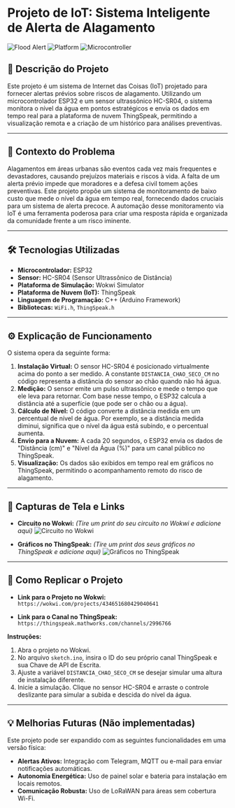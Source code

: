 # Projeto de IoT: Sistema Inteligente de Alerta de Alagamento

![Flood Alert](https://img.shields.io/badge/IoT-Alerta%20de%20Alagamento-blue)
![Platform](https://img.shields.io/badge/Plataforma-Wokwi-purple)
![Microcontroller](https://img.shields.io/badge/MCU-ESP32-orange)

## 📖 Descrição do Projeto

Este projeto é um sistema de Internet das Coisas (IoT) projetado para fornecer alertas prévios sobre riscos de alagamento. Utilizando um microcontrolador ESP32 e um sensor ultrassônico HC-SR04, o sistema monitora o nível da água em pontos estratégicos e envia os dados em tempo real para a plataforma de nuvem ThingSpeak, permitindo a visualização remota e a criação de um histórico para análises preventivas.

---

## 🎯 Contexto do Problema

Alagamentos em áreas urbanas são eventos cada vez mais frequentes e devastadores, causando prejuízos materiais e riscos à vida. A falta de um alerta prévio impede que moradores e a defesa civil tomem ações preventivas. Este projeto propõe um sistema de monitoramento de baixo custo que mede o nível da água em tempo real, fornecendo dados cruciais para um sistema de alerta precoce. A automação desse monitoramento via IoT é uma ferramenta poderosa para criar uma resposta rápida e organizada da comunidade frente a um risco iminente.

---

## 🛠️ Tecnologias Utilizadas

* **Microcontrolador:** ESP32
* **Sensor:** HC-SR04 (Sensor Ultrassônico de Distância)
* **Plataforma de Simulação:** Wokwi Simulator
* **Plataforma de Nuvem (IoT):** ThingSpeak
* **Linguagem de Programação:** C++ (Arduino Framework)
* **Bibliotecas:** `WiFi.h`, `ThingSpeak.h`

---

## ⚙️ Explicação de Funcionamento

O sistema opera da seguinte forma:
1.  **Instalação Virtual:** O sensor HC-SR04 é posicionado virtualmente acima do ponto a ser medido. A constante `DISTANCIA_CHAO_SECO_CM` no código representa a distância do sensor ao chão quando não há água.
2.  **Medição:** O sensor emite um pulso ultrassônico e mede o tempo que ele leva para retornar. Com base nesse tempo, o ESP32 calcula a distância até a superfície (que pode ser o chão ou a água).
3.  **Cálculo de Nível:** O código converte a distância medida em um percentual de nível de água. Por exemplo, se a distância medida diminui, significa que o nível da água está subindo, e o percentual aumenta.
4.  **Envio para a Nuvem:** A cada 20 segundos, o ESP32 envia os dados de "Distância (cm)" e "Nível da Água (%)" para um canal público no ThingSpeak.
5.  **Visualização:** Os dados são exibidos em tempo real em gráficos no ThingSpeak, permitindo o acompanhamento remoto do risco de alagamento.

---

## 📸 Capturas de Tela e Links

* **Circuito no Wokwi:**
*(Tire um print do seu circuito no Wokwi e adicione aqui)*
![Circuito no Wokwi](./img/wokwi_circuito.png)

* **Gráficos no ThingSpeak:**
*(Tire um print dos seus gráficos no ThingSpeak e adicione aqui)*
![Gráficos no ThingSpeak](./img/thingspeak_grafico.png)

---

## 🚀 Como Replicar o Projeto

* **Link para o Projeto no Wokwi:**
    `https://wokwi.com/projects/434651680429040641`

* **Link para o Canal no ThingSpeak:**
    `https://thingspeak.mathworks.com/channels/2996766`

**Instruções:**
1.  Abra o projeto no Wokwi.
2.  No arquivo `sketch.ino`, insira o ID do seu próprio canal ThingSpeak e sua Chave de API de Escrita.
3.  Ajuste a variável `DISTANCIA_CHAO_SECO_CM` se desejar simular uma altura de instalação diferente.
4.  Inicie a simulação. Clique no sensor HC-SR04 e arraste o controle deslizante para simular a subida e descida do nível da água.

---

## 💡 Melhorias Futuras (Não implementadas)
Este projeto pode ser expandido com as seguintes funcionalidades em uma versão física:
* **Alertas Ativos:** Integração com Telegram, MQTT ou e-mail para enviar notificações automáticas.
* **Autonomia Energética:** Uso de painel solar e bateria para instalação em locais remotos.
* **Comunicação Robusta:** Uso de LoRaWAN para áreas sem cobertura Wi-Fi.
